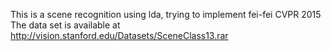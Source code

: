 This is a scene recognition using lda, trying to implement fei-fei CVPR 2015
The data set is available at http://vision.stanford.edu/Datasets/SceneClass13.rar
